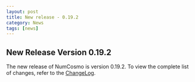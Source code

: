 ```yaml
---
layout: post
title: New release - 0.19.2
category: News
tags: [news]
---
```


## New Release Version 0.19.2

The new release of NumCosmo is version 0.19.2. To view the complete list of changes, refer to the [ChangeLog](https://github.com/NumCosmo/NumCosmo/blob/master/ChangeLog.md).


